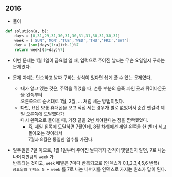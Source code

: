 ## 2016     
- 풀이   

```python   
def solution(a, b):
    days = [0,31,29,31,30,31,30,31,31,30,31,30,31]
    week = ['SUN','MON','TUE','WED','THU','FRI','SAT']
    day = (sum(days[1:a])+b-1)%7
    return week[(5+day)%7]
```     
- 이번 문제는 1월 1일이 금요일 일 때, 입력으로 주어진 날짜는 무슨 요일일지 구하는 문제였다.    
- 문제 자체는 단순하고 날짜 구하는 상식이 있다면 쉽게 풀 수 있는 문제였다.   
  - 내가 알고 있는 것은, 주먹을 쥐었을 때, 손등 부분의 움푹 파인 곳과 튀어나온곳을 왼쪽부터    
    오른쪽으로 순서대로 1월, 2월, ... 처럼 세는 방법이었다.   
  - 다만, 요샌 보통 휴대폰을 보고 직접 세는 경우가 별로 없었어서 순간 헷갈려 제일 오른쪽에 도달했다가    
    다시 왼쪽으로 돌아올 때, 가장 끝을 2번 세야한다는 점을 깜빡했었다.   
    - 즉, 제일 왼쪽에 도달하면 7월인데, 8월 차례에선 제일 왼쪽을 한 번 더 세고 돌아오는 것이라서     
      7월과 8월은 동일한 일수를 가진다.   
  
- 일주일은 7일 이므로, 1월 1일부터 주어진 날짜까지 간격이 몇일인지 알면, 7로 나눈 나머지만큼의 `week` 가    
  반복되는 것이고, `week` 배열은 7마다 반복되므로 (인덱스가 0,1,2,3,4,5,6 반복)    
  `금요일의 인덱스 5 + week` 를 7로 나눈 나머지를 인덱스로 가지는 원소가 답이 된다.     
  

      
